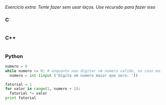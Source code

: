 _Exercicio extra: Tente fazer sem usar laços. Use recursão para fazer isso_

### C
```c

```

### C++
```c++

```

### Python
```python
numero = 0
while numero <= 0: # enquanto nao digitar um numero valido, no caso maior que zero continuara solicitando
  numero = int (input ('Digite um numero maior que zero: '))

fatorial = 1
for valor in range(1, numero + 1):
  fatorial *= valor
print fatorial

```
